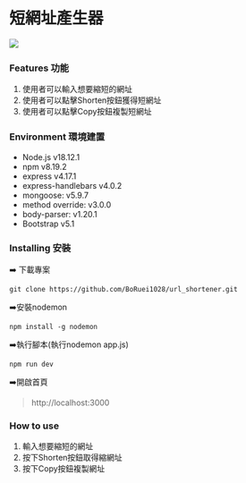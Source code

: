 短網址產生器
==
![](https://i.imgur.com/FFYGeXv.png)

### Features 功能
1. 使用者可以輸入想要縮短的網址
2. 使用者可以點擊Shorten按鈕獲得短網址
3. 使用者可以點擊Copy按鈕複製短網址

### Environment 環境建置
+ Node.js v18.12.1
+ npm v8.19.2
+ express v4.17.1
+ express-handlebars v4.0.2
+ mongoose: v5.9.7
+ method override: v3.0.0
+ body-parser: v1.20.1
+ Bootstrap v5.1

### Installing 安裝
:arrow_right: 下載專案
```
git clone https://github.com/BoRuei1028/url_shortener.git
```
:arrow_right:安裝nodemon 
```
npm install -g nodemon
```
:arrow_right:執行腳本(執行nodemon app.js)
```
npm run dev 
```
:arrow_right:開啟首頁

> http://localhost:3000

 
### How to use
1. 輸入想要縮短的網址
2. 按下Shorten按鈕取得縮網址
3. 按下Copy按鈕複製網址



